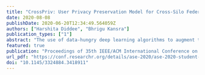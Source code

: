 ```yaml
---
title: "CrossPriv: User Privacy Preservation Model for Cross-Silo Federated Software"
date: 2020-08-08
publishDate: 2020-06-20T12:34:49.564059Z
authors: ["Harshita Diddee", "Bhrigu Kansra"]
publication_types: ["1"]
abstract: "The use of data-hungry deep learning algorithms to augment the performance of cloud-deployed software services calls for the constant relaying of private user data over a network that is susceptible to attack from malicious agents and also limits the extent to which data can be collated in a central repository to train centralized machine learning models. To encourage anonymized and decentralized training of models in such scenarios, We propose CrossPriv, a user-privacy sensitive model that enlists the characteristics of cross-silo federated software deployed across the clients participating in the cross-silo FL learning setup. We simulate the efficacy of the model by demonstrating the training of a deep learning model that can detect Pneumonia using X-Rays using training data hosted at two completely different silos, without sharing their raw data. We specify the client and server-side features of the deployed service whilst clearly defining the pipeline of cross-silo federated learning architecture."
featured: true
publication: "Proceedings of 35th IEEE/ACM International Conference on Automated Software Engineering"
url_pdf: "https://conf.researchr.org/details/ase-2020/ase-2020-student-research-competition/1/CrossPriv-User-Privacy-Preservation-Model-for-Cross-Silo-Federated-Software"
doi: "10.1145/3324884.3418911"
---
```


